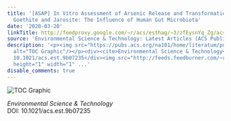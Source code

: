 ```yaml
---
title: '[ASAP] In Vitro Assessment of Arsenic Release and Transformation from As(V)-Sorbed
  Goethite and Jarosite: The Influence of Human Gut Microbiota'
date: '2020-03-20'
linkTitle: http://feedproxy.google.com/~r/acs/esthag/~3/zfEysnYq_Zg/acs.est.9b07235
source: 'Environmental Science & Technology: Latest Articles (ACS Publications)'
description: '<p><img src="https://pubs.acs.org/na101/home/literatum/publisher/achs/journals/content/esthag/0/esthag.ahead-of-print/acs.est.9b07235/20200320/images/medium/es9b07235_0007.gif"
  alt="TOC Graphic"/></p><div><cite>Environmental Science & Technology</cite></div><div>DOI:
  10.1021/acs.est.9b07235</div><img src="http://feeds.feedburner.com/~r/acs/esthag/~4/zfEysnYq_Zg"
  height="1" width="1" ...'
disable_comments: true
---
```

<p><img src="https://pubs.acs.org/na101/home/literatum/publisher/achs/journals/content/esthag/0/esthag.ahead-of-print/acs.est.9b07235/20200320/images/medium/es9b07235_0007.gif" alt="TOC Graphic"/></p><div><cite>Environmental Science & Technology</cite></div><div>DOI: 10.1021/acs.est.9b07235</div><img src="http://feeds.feedburner.com/~r/acs/esthag/~4/zfEysnYq_Zg" height="1" width="1" ...